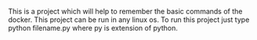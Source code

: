 This is a project which will help to remember the basic commands of the docker.
This project can be run in any linux os.
To run this project just type python filename.py where py is extension of python.

